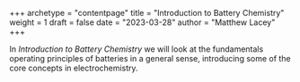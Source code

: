 +++
archetype = "contentpage"
title = "Introduction to Battery Chemistry"
weight = 1
draft = false
date = "2023-03-28"
author = "Matthew Lacey"
+++

In *Introduction to Battery Chemistry* we will look at the fundamentals operating principles of batteries in a general sense, introducing some of the core concepts in electrochemistry.